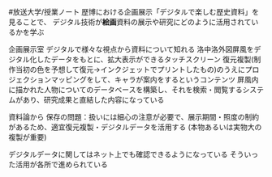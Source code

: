 #放送大学/授業ノート
歴博における企画展示「デジタルで楽しむ歴史資料」を見ることで、
デジタル技術が**絵画**資料の展示や研究にどのように活用されているかを学ぶ

企画展示室
デジタルで様々な視点から資料について知れる
洛中洛外図屏風をデジタル化したデータをもとに、拡大表示ができるタッチスクリーン
復元複製(制作当初の色を予想して復元→インクジェットでプリントしたもの)のうえにプロジェクションマッピングをして、キャラが案内をするというコンテンツ
屏風内に描かれた人物についてのデータベースを構築し、それを検索・閲覧するシステムがあり、研究成果と直結した内容になっている

資料論から
保存の問題：扱いには細心の注意が必要で、展示期間・照度の制約があるため、適宜復元複製・デジタルデータを活用する (本物あるいは実物大の複製が重要)

デジタルデータに関してはネット上でも確認できるようになっている
そういった活用が各所で進められている
